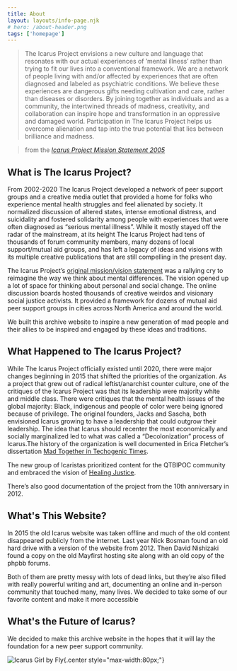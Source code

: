```yaml
---
title: About
layout: layouts/info-page.njk
# hero: /about-header.png
tags: ['homepage']
---
```


<div class="epigraph">

> The Icarus Project envisions a new culture and language that resonates with
> our actual experiences of ’mental illness’ rather than trying to fit our lives
> into a conventional framework. We are a network of people living with and/or
> affected by experiences that are often diagnosed and labeled as psychiatric
> conditions. We believe these experiences are dangerous gifts needing
> cultivation and care, rather than diseases or disorders. By joining together
> as individuals and as a community, the intertwined threads of madness,
> creativity, and collaboration can inspire hope and transformation in an
> oppressive and damaged world. Participation in The Icarus Project helps us
> overcome alienation and tap into the true potential that lies between
> brilliance and madness.

> <footer>from the <em><a href="/articles/mission-2005">Icarus Project Mission Statement 2005</a></em></footer>

</div>

<section>

## What is The Icarus Project?

From 2002-2020 The Icarus Project developed a network of peer support groups and
a creative media outlet that provided a home for folks who experience mental
health struggles and feel alienated by society. It normalized discussion of
altered states, intense emotional distress, and suicidality and fostered
solidarity among people with experiences that were often diagnosed as “serious
mental illness”. While it mostly stayed off the radar of the mainstream, at its
height The Icarus Project had tens of thousands of forum community members, many
dozens of local support/mutual aid groups, and has left a legacy of ideas and
visions with its multiple creative publications that are still compelling in the
present day.

The Icarus Project’s [original mission/vision statement](/articles/mission-2005)
was a rallying cry to reimagine the way we think about mental differences. The
vision opened up a lot of space for thinking about personal and social change.
The online discussion boards hosted thousands of creative weirdos and visionary
social justice activists. It provided a framework for dozens of mutual aid peer
support groups in cities across North America and around the world.

We built this archive website to inspire a new generation of mad people and
their allies to be inspired and engaged by these ideas and traditions.

</section>

<section>

## What Happened to The Icarus Project?

While The Icarus Project officially existed until 2020, there were major changes
beginning in 2015 that shifted the priorities of the organization. As a project
that grew out of radical leftist/anarchist counter culture, one of the critiques
of the Icarus Project was that its leadership were majority white and middle
class. There were critiques that the mental health issues of the global
majority: Black, indigenous and people of color were being ignored because of
privilege. The original founders, Jacks and Sascha, both envisioned Icarus
growing to have a leadership that could outgrow their leadership. The idea that
Icarus should recenter the most economically and socially marginalized led to
what was called a “Decolonization” process of Icarus.The history of the
organization is well documented in Erica Fletcher’s dissertation
[Mad Together in Techogenic Times](/articles/mad-together).

The new group of Icaristas prioritized content for the QTBIPOC community and
embraced the vision of [Healing Justice](https://healingjusticeproject.org/).

There’s also good documentation of the project from the 10th anniversary in 2012.

</section>

<section>

## What's This Website?

In 2015 the old Icarus website was taken offline and much of the old content
disappeared publicly from the internet. Last year Nick Bosman found an old hard
drive with a version of the website from 2012. Then David Nishizaki found a copy
on the old Mayfirst hosting site along with an old copy of the phpbb forums.

Both of them are pretty messy with lots of dead links, but they’re also filled
with really powerful writing and art, documenting an online and in-person
community that touched many, many lives. We decided to take some of our
favorite content and make it more accessible

</section>

<section>

## What's the Future of Icarus?

We decided to make this archive website in the hopes that it will lay the
foundation for a new peer support community.

</section>

![Icarus Girl by Fly](/icarus-girl.png){.center style="max-width:80px;"}
